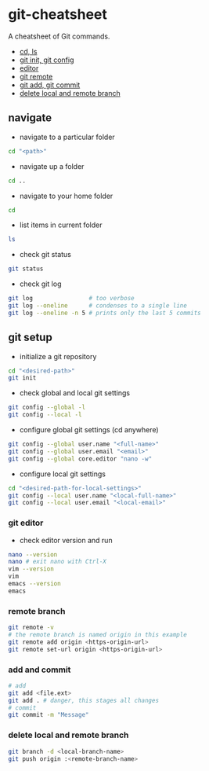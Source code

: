 # git-cheatsheet

A cheatsheet of Git commands.

- [cd, ls](#navigate)
- [git init, git config](#git-setup)
- [editor](#git-editor)
- [git remote](#remote-branch)
- [git add, git commit](#add-and-commit)
- [delete local and remote branch](#delete-local-and-remote-branch)

## navigate

* navigate to a particular folder
```bash
cd "<path>"
```
* navigate up a folder
```bash
cd ..
```
* navigate to your home folder
```bash
cd
```
* list items in current folder
```bash
ls
```
* check git status
```bash
git status
```
* check git log
```bash
git log                # too verbose
git log --oneline      # condenses to a single line
git log --oneline -n 5 # prints only the last 5 commits
```

## git setup

* initialize a git repository
```bash
cd "<desired-path>"
git init
```
* check global and local git settings
```bash
git config --global -l
git config --local -l
```
* configure global git settings (cd anywhere)
```bash
git config --global user.name "<full-name>"
git config --global user.email "<email>"
git config --global core.editor "nano -w"
```
* configure local git settings
```bash
cd "<desired-path-for-local-settings>"
git config --local user.name "<local-full-name>"
git config --local user.email "<local-email>"
```

### git editor
* check editor version and run
```bash
nano --version
nano # exit nano with Ctrl-X
vim --version
vim
emacs --version
emacs
```

### remote branch
```bash
git remote -v
# the remote branch is named origin in this example
git remote add origin <https-origin-url>
git remote set-url origin <https-origin-url>
```

### add and commit
```bash
# add
git add <file.ext>
git add . # danger, this stages all changes
# commit
git commit -m "Message"
```

### delete local and remote branch
```bash
git branch -d <local-branch-name>
git push origin :<remote-branch-name>
```